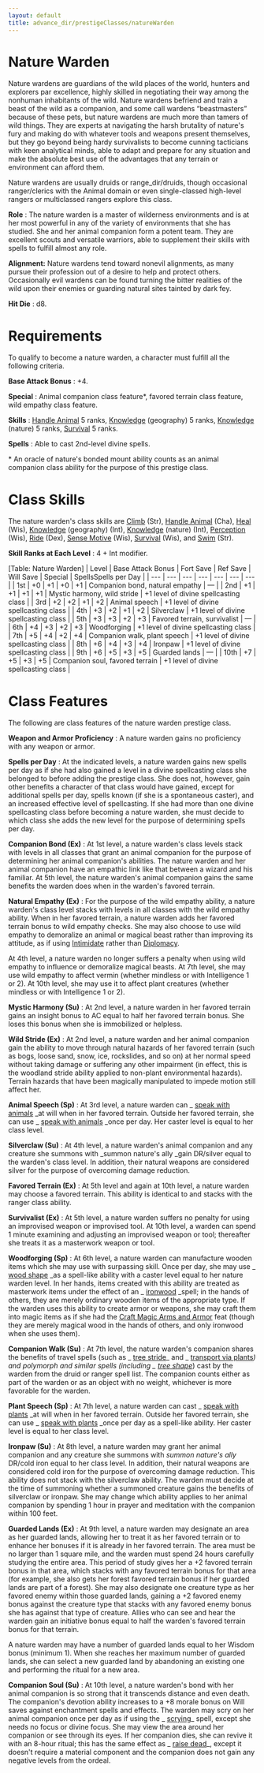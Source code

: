 ```yaml
---
layout: default
title: advance_dir/prestigeClasses/natureWarden
---
```

# Nature Warden

Nature wardens are guardians of the wild places of the world, hunters and explorers par excellence, highly skilled in negotiating their way among the nonhuman inhabitants of the wild. Nature wardens befriend and train a beast of the wild as a companion, and some call wardens “beastmasters” because of these pets, but nature wardens are much more than tamers of wild things. They are experts at navigating the harsh brutality of nature's fury and making do with whatever tools and weapons present themselves, but they go beyond being hardy survivalists to become cunning tacticians with keen analytical minds, able to adapt and prepare for any situation and make the absolute best use of the advantages that any terrain or environment can afford them.

Nature wardens are usually druids or range_dir/druids, though occasional ranger/clerics with the Animal domain or even single-classed high-level rangers or multiclassed rangers explore this class.

**Role** : The nature warden is a master of wilderness environments and is at her most powerful in any of the variety of environments that she has studied. She and her animal companion form a potent team. They are excellent scouts and versatile warriors, able to supplement their skills with spells to fulfill almost any role.

**Alignment:** Nature wardens tend toward nonevil alignments, as many pursue their profession out of a desire to help and protect others. Occasionally evil wardens can be found turning the bitter realities of the wild upon their enemies or guarding natural sites tainted by dark fey.

**Hit Die** : d8.

# Requirements

To qualify to become a nature warden, a character must fulfill all the following criteria.

**Base Attack Bonus** : +4.

**Special** : Animal companion class feature\*, favored terrain class feature, wild empathy class feature.

**Skills** : [Handle Animal](../../skill_dir/handleAnimal#_handle-animal) 5 ranks, [Knowledge](../../skill_dir/knowledge#_knowledge) (geography) 5 ranks, [Knowledge](../../skill_dir/knowledge#_knowledge) (nature) 5 ranks, [Survival](../../skill_dir/survival#_survival) 5 ranks.

**Spells** : Able to cast 2nd-level divine spells.

\* An oracle of nature's bonded mount ability counts as an animal companion class ability for the purpose of this prestige class.

# Class Skills

The nature warden's class skills are [Climb](../../skill_dir/climb#_climb) (Str), [Handle Animal](../../skill_dir/handleAnimal#_handle-animal) (Cha), [Heal](../../skill_dir/heal#_heal) (Wis), [Knowledge](../../skill_dir/knowledge#_knowledge) (geography) (Int), [Knowledge](../../skill_dir/knowledge#_knowledge) (nature) (Int), [Perception](../../skill_dir/perception#_perception) (Wis), [Ride](../../skill_dir/ride#_ride) (Dex), [Sense Motive](../../skill_dir/senseMotive#_sense-motive) (Wis), [Survival](../../skill_dir/survival#_survival) (Wis), and [Swim](../../skill_dir/swim#_swim) (Str).

**Skill Ranks at Each Level** : 4 + Int modifier.

[Table: Nature Warden]
| Level | Base Attack Bonus | Fort Save | Ref Save | Will Save | Special | SpellsSpells per Day |
| --- | --- | --- | --- | --- | --- | --- |
| 1st | +0 | +1 | +0 | +1 | Companion bond, natural empathy | — |
| 2nd | +1 | +1 | +1 | +1 | Mystic harmony, wild stride | +1 level of divine spellcasting class |
| 3rd | +2 | +2 | +1 | +2 | Animal speech | +1 level of divine spellcasting class |
| 4th | +3 | +2 | +1 | +2 | Silverclaw | +1 level of divine spellcasting class |
| 5th | +3 | +3 | +2 | +3 | Favored terrain, survivalist | — |
| 6th | +4 | +3 | +2 | +3 | Woodforging | +1 level of divine spellcasting class |
| 7th | +5 | +4 | +2 | +4 | Companion walk, plant speech | +1 level of divine spellcasting class |
| 8th | +6 | +4 | +3 | +4 | Ironpaw | +1 level of divine spellcasting class |
| 9th | +6 | +5 | +3 | +5 | Guarded lands | — |
| 10th | +7 | +5 | +3 | +5 | Companion soul, favored terrain | +1 level of divine spellcasting class |

# Class Features

The following are class features of the nature warden prestige class.

**Weapon and Armor Proficiency** : A nature warden gains no proficiency with any weapon or armor.

**Spells per Day** : At the indicated levels, a nature warden gains new spells per day as if she had also gained a level in a divine spellcasting class she belonged to before adding the prestige class. She does not, however, gain other benefits a character of that class would have gained, except for additional spells per day, spells known (if she is a spontaneous caster), and an increased effective level of spellcasting. If she had more than one divine spellcasting class before becoming a nature warden, she must decide to which class she adds the new level for the purpose of determining spells per day.

**Companion Bond (Ex)** : At 1st level, a nature warden's class levels stack with levels in all classes that grant an animal companion for the purpose of determining her animal companion's abilities. The nature warden and her animal companion have an empathic link like that between a wizard and his familiar. At 5th level, the nature warden's animal companion gains the same benefits the warden does when in the warden's favored terrain.

**Natural Empathy (Ex)** : For the purpose of the wild empathy ability, a nature warden's class level stacks with levels in all classes with the wild empathy ability. When in her favored terrain, a nature warden adds her favored terrain bonus to wild empathy checks. She may also choose to use wild empathy to demoralize an animal or magical beast rather than improving its attitude, as if using [Intimidate](../../skill_dir/intimidate#_intimidate) rather than [Diplomacy](../../skill_dir/diplomacy#_diplomacy).

At 4th level, a nature warden no longer suffers a penalty when using wild empathy to influence or demoralize magical beasts. At 7th level, she may use wild empathy to affect vermin (whether mindless or with Intelligence 1 or 2). At 10th level, she may use it to affect plant creatures (whether mindless or with Intelligence 1 or 2).

**Mystic Harmony (Su)** : At 2nd level, a nature warden in her favored terrain gains an insight bonus to AC equal to half her favored terrain bonus. She loses this bonus when she is immobilized or helpless.

**Wild Stride (Ex)** : At 2nd level, a nature warden and her animal companion gain the ability to move through natural hazards of her favored terrain (such as bogs, loose sand, snow, ice, rockslides, and so on) at her normal speed without taking damage or suffering any other impairment (in effect, this is the woodland stride ability applied to non-plant environmental hazards). Terrain hazards that have been magically manipulated to impede motion still affect her.

**Animal Speech (Sp)** : At 3rd level, a nature warden can _ [speak with animals](../../spell_dir/speakWithAnimals#_speak-with-animals) _at will when in her favored terrain. Outside her favored terrain, she can use _ [speak with animals](../../spell_dir/speakWithAnimals#_speak-with-animals) _once per day. Her caster level is equal to her class level.

**Silverclaw (Su)** : At 4th level, a nature warden's animal companion and any creature she summons with _summon nature's ally _gain DR/silver equal to the warden's class level. In addition, their natural weapons are considered silver for the purpose of overcoming damage reduction.

**Favored Terrain (Ex)** : At 5th level and again at 10th level, a nature warden may choose a favored terrain. This ability is identical to and stacks with the ranger class ability.

**Survivalist (Ex)** : At 5th level, a nature warden suffers no penalty for using an improvised weapon or improvised tool. At 10th level, a warden can spend 1 minute examining and adjusting an improvised weapon or tool; thereafter she treats it as a masterwork weapon or tool.

**Woodforging (Sp)** : At 6th level, a nature warden can manufacture wooden items which she may use with surpassing skill. Once per day, she may use _ [wood shape](../../spell_dir/woodShape#_wood-shape) _as a spell-like ability with a caster level equal to her nature warden level. In her hands, items created with this ability are treated as masterwork items under the effect of an _ [ironwood](../../spell_dir/ironwood#_ironwood) _spell; in the hands of others, they are merely ordinary wooden items of the appropriate type. If the warden uses this ability to create armor or weapons, she may craft them into magic items as if she had the [Craft Magic Arms and Armor](../../feats#_craft-magic-arms-and-armor) feat (though they are merely magical wood in the hands of others, and only ironwood when she uses them).

**Companion Walk (Su)** : At 7th level, the nature warden's companion shares the benefits of travel spells (such as _ [tree stride](../../spell_dir/treeStride#_tree-stride)_ and _ [transport via plants](../../spell_dir/transportViaPlants#_transport-via-plants)_) and polymorph and similar spells (including _ [tree shape](../../spell_dir/treeShape#_tree-shape)_) cast by the warden from the druid or ranger spell list. The companion counts either as part of the warden or as an object with no weight, whichever is more favorable for the warden.

**Plant Speech (Sp)** : At 7th level, a nature warden can cast _ [speak with plants](../../spell_dir/speakWithPlants#_speak-with-plants) _at will when in her favored terrain. Outside her favored terrain, she can use _ [speak with plants](../../spell_dir/speakWithPlants#_speak-with-plants) _once per day as a spell-like ability. Her caster level is equal to her class level.

**Ironpaw (Su)** : At 8th level, a nature warden may grant her animal companion and any creature she summons with _summon nature's ally_ DR/cold iron equal to her class level. In addition, their natural weapons are considered cold iron for the purpose of overcoming damage reduction. This ability does not stack with the silverclaw ability. The warden must decide at the time of summoning whether a summoned creature gains the benefits of silverclaw or ironpaw. She may change which ability applies to her animal companion by spending 1 hour in prayer and meditation with the companion within 100 feet.

**Guarded Lands (Ex)** : At 9th level, a nature warden may designate an area as her guarded lands, allowing her to treat it as her favored terrain or to enhance her bonuses if it is already in her favored terrain. The area must be no larger than 1 square mile, and the warden must spend 24 hours carefully studying the entire area. This period of study gives her a +2 favored terrain bonus in that area, which stacks with any favored terrain bonus for that area (for example, she also gets her forest favored terrain bonus if her guarded lands are part of a forest). She may also designate one creature type as her favored enemy within those guarded lands, gaining a +2 favored enemy bonus against the creature type that stacks with any favored enemy bonus she has against that type of creature. Allies who can see and hear the warden gain an initiative bonus equal to half the warden's favored terrain bonus for that terrain.

A nature warden may have a number of guarded lands equal to her Wisdom bonus (minimum 1). When she reaches her maximum number of guarded lands, she can select a new guarded land by abandoning an existing one and performing the ritual for a new area.

**Companion Soul (Su)** : At 10th level, a nature warden's bond with her animal companion is so strong that it transcends distance and even death. The companion's devotion ability increases to a +8 morale bonus on Will saves against enchantment spells and effects. The warden may scry on her animal companion once per day as if using the _ [scrying](../../spell_dir/scrying#_scrying)_ spell, except she needs no focus or divine focus. She may view the area around her companion or see through its eyes. If her companion dies, she can revive it with an 8-hour ritual; this has the same effect as _ [raise dead](../../spell_dir/raiseDead#_raise-dead)_, except it doesn't require a material component and the companion does not gain any negative levels from the ordeal.

